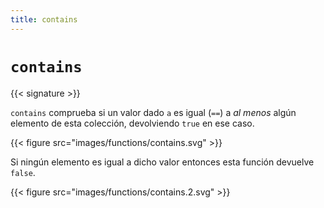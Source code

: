 ```yaml
---
title: contains
---
```


# `contains`

{{< signature >}}

`contains` comprueba si un valor dado `a` es igual (`==`) a _al menos_ algún elemento de esta colección, devolviendo `true` en ese caso.

{{< figure src="images/functions/contains.svg" >}}

Si ningún elemento es igual a dicho valor entonces esta función devuelve `false`.

{{< figure src="images/functions/contains.2.svg" >}}
